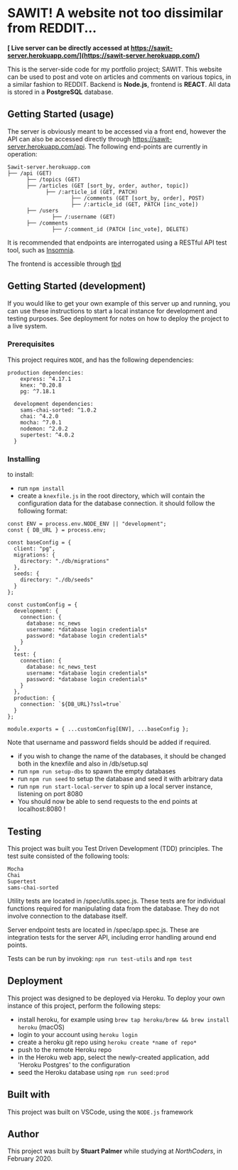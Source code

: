 # **SAWIT!** A website not too dissimilar from REDDIT...

**[ Live server can be directly accessed at https://sawit-server.herokuapp.com/](https://sawit-server.herokuapp.com/)**

This is the server-side code for my portfolio project; SAWIT. This website can be used to post and vote on articles and comments on various topics, in a similar fashion to REDDIT. Backend is **Node.js**, frontend is **REACT**. All data is stored in a **PostgreSQL** database.

## Getting Started (usage)

The server is obviously meant to be accessed via a front end, however the API can also be accessed directly through https://sawit-server.herokuapp.com/api. The following end-points are currently in operation:

```
Sawit-server.herokuapp.com
├── /api (GET)
      ├── /topics (GET)
      ├── /articles (GET [sort_by, order, author, topic])
            ├── /:article_id (GET, PATCH)
                    ├── /comments (GET [sort_by, order], POST)
                    ├── /:article_id (GET, PATCH [inc_vote])
      ├── /users
              ├── /:username (GET)
      ├── /comments
              ├── /:comment_id (PATCH [inc_vote], DELETE)

```

It is recommended that endpoints are interrogated using a RESTful API test tool, such as [Insomnia](insomnia.rest).

The frontend is accessible through [tbd]()

## Getting Started (development)

If you would like to get your own example of this server up and running, you can use these instructions to start a local instance for development and testing purposes. See deployment for notes on how to deploy the project to a live system.

### Prerequisites

This project requires `NODE`, and has the following dependencies:

```
production dependencies:
    express: ^4.17.1
    knex: ^0.20.8
    pg: ^7.18.1

  development dependencies:
    sams-chai-sorted: ^1.0.2
    chai: ^4.2.0
    mocha: ^7.0.1
    nodemon: ^2.0.2
    supertest: ^4.0.2
  }
```

### Installing

to install:

- run `npm install`
- create a `knexfile.js` in the root directory, which will contain the configuration data for the database connection. it should follow the following format:

```
const ENV = process.env.NODE_ENV || "development";
const { DB_URL } = process.env;

const baseConfig = {
  client: "pg",
  migrations: {
    directory: "./db/migrations"
  },
  seeds: {
    directory: "./db/seeds"
  }
};

const customConfig = {
  development: {
    connection: {
      database: nc_news
      username: *database login credentials*
      password: *database login credentials*
    }
  },
  test: {
    connection: {
      database: nc_news_test
      username: *database login credentials*
      password: *database login credentials*
    }
  },
  production: {
    connection: `${DB_URL}?ssl=true`
  }
};

module.exports = { ...customConfig[ENV], ...baseConfig };
```

Note that username and password fields should be added if required.

- if you wish to change the name of the databases, it should be changed both in the knexfile and also in /db/setup.sql
- run `npm run setup-dbs` to spawn the empty databases
- run `npm run seed` to setup the database and seed it with arbitrary data
- run `npm run start-local-server` to spin up a local server instance, listening on port 8080
- You should now be able to send requests to the end points at localhost:8080 !

## Testing

This project was built you Test Driven Development (TDD) principles. The test suite consisted of the following tools:

```
Mocha
Chai
Supertest
sams-chai-sorted
```

Utility tests are located in /spec/utils.spec.js. These tests are for individual functions required for manipulating data from the database. They do not involve connection to the database itself.

Server endpoint tests are located in /spec/app.spec.js. These are integration tests for the server API, including error handling around end points.

Tests can be run by invoking: `npm run test-utils` and `npm test`

## Deployment

This project was designed to be deployed via Heroku. To deploy your own instance of this project, perform the following steps:

- install heroku, for example using `brew tap heroku/brew && brew install heroku` (macOS)
- login to your account using `heroku login`
- create a heroku git repo using `heroku create *name of repo*`
- push to the remote Heroku repo
- in the Heroku web app, select the newly-created application, add 'Heroku Postgres' to the configuration
- seed the Heroku database using `npm run seed:prod`

## Built with

This project was built on VSCode, using the `NODE.js` framework

## Author

This project was built by **Stuart Palmer** while studying at _NorthCoders_, in February 2020.
